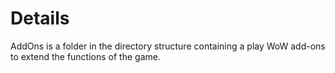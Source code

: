 # Details #

AddOns is a folder in the directory structure containing a play WoW add-ons to extend the functions of the game.